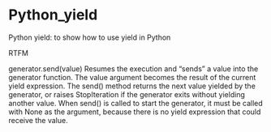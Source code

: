 Python_yield
============

Python yield: to show how to use yield in Python


RTFM

generator.send(value) 
Resumes the execution and “sends” a value into the generator function. The value argument becomes the result of the
current yield expression. The send() method returns the next value yielded by the generator, or raises StopIteration if
the generator exits without yielding another value. When send() is called to start the generator, it must be called with
None as the argument, because there is no yield expression that could receive the value.

